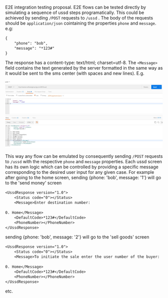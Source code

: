 E2E integration testing proposal.
E2E flows can be tested directly by simulating a sequence of ussd steps programatically. This could be achieved by sending `/POST` requests to `/ussd` . The body of the requests should be `application/json` cointaining the properties `phone` and `message`. e.g:

```
{
	"phone": "bob",
	"message": "*123#"
}
```

The response has a content-type: text/html; charset=utf-8. The `<Message>` field contains the text generated by the server formatted in the same way as it would be sent to the sms center (with spaces and new lines). E.g.

![](./login_example.jpg)

This way any flow can be emulated by consequently sending `/POST` requests to `/ussd` with the respective `phone` and `message` properties. Each ussd screen has its own logic which can be controlled by providing a specific message corresponding to the desired user input for any given case.
For example after going to the home screen,
sending {phone: 'bob', message: '1'} will go to the 'send money' screen

```
<UssdResponse version="1.0">
    <Status code="0"></Status>
    <Message>Enter destination number:

0. Home</Message>
    <DefaultCode>*123#</DefaultCode>
    <PhoneNumber></PhoneNumber>
</UssdResponse>
```

sending {phone: 'bob', message: '2'} will go to the 'sell goods' screen

```
<UssdResponse version="1.0">
    <Status code="0"></Status>
    <Message>To initiate the sale enter the user number of the buyer:

0. Home</Message>
    <DefaultCode>*123#</DefaultCode>
    <PhoneNumber></PhoneNumber>
</UssdResponse>
```

etc.
